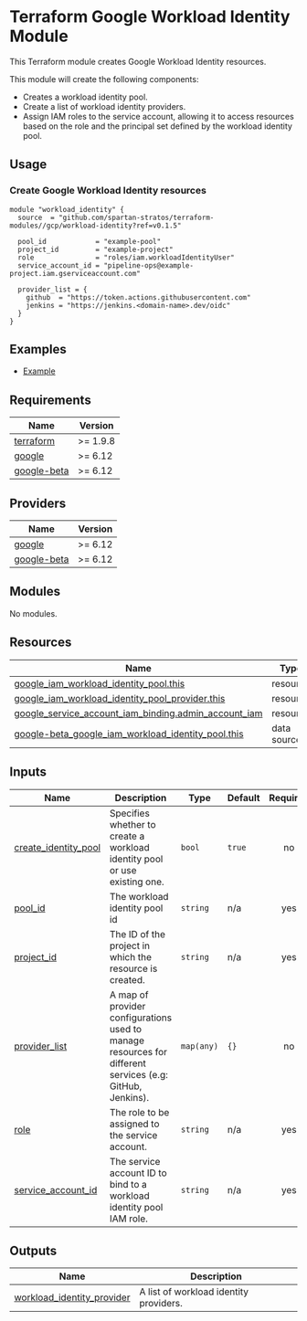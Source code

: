 # Terraform Google Workload Identity Module

This Terraform module creates Google Workload Identity resources.

This module will create the following components:

- Creates a workload identity pool.
- Create a list of workload identity providers.
- Assign IAM roles to the service account, allowing it to access resources based on the role and the principal set defined by the workload identity pool.

## Usage
### Create Google Workload Identity resources
```hcl
module "workload_identity" {
  source  = "github.com/spartan-stratos/terraform-modules//gcp/workload-identity?ref=v0.1.5"

  pool_id            = "example-pool"
  project_id         = "example-project"
  role               = "roles/iam.workloadIdentityUser"
  service_account_id = "pipeline-ops@example-project.iam.gserviceaccount.com"

  provider_list = {
    github  = "https://token.actions.githubusercontent.com"
    jenkins = "https://jenkins.<domain-name>.dev/oidc"
  }
}
```

## Examples
- [Example](./examples/complete/)

<!-- BEGIN_TF_DOCS -->
## Requirements

| Name | Version   |
|------|-----------|
| <a name="requirement_terraform"></a> [terraform](#requirement\_terraform) | \>= 1.9.8 |
| <a name="requirement_google"></a> [google](#requirement\_google) | \>= 6.12  |
| <a name="requirement_google-beta"></a> [google-beta](#requirement\_google-beta) | \>= 6.12  |

## Providers

| Name | Version  |
|------|----------|
| <a name="provider_google"></a> [google](#provider\_google) | \>= 6.12 |
| <a name="provider_google-beta"></a> [google-beta](#provider\_google-beta) | \>= 6.12 |

## Modules

No modules.

## Resources

| Name | Type |
|------|------|
| [google_iam_workload_identity_pool.this](https://registry.terraform.io/providers/hashicorp/google/latest/docs/resources/iam_workload_identity_pool) | resource |
| [google_iam_workload_identity_pool_provider.this](https://registry.terraform.io/providers/hashicorp/google/latest/docs/resources/iam_workload_identity_pool_provider) | resource |
| [google_service_account_iam_binding.admin_account_iam](https://registry.terraform.io/providers/hashicorp/google/latest/docs/resources/service_account_iam_binding) | resource |
| [google-beta_google_iam_workload_identity_pool.this](https://registry.terraform.io/providers/hashicorp/google-beta/latest/docs/data-sources/google_iam_workload_identity_pool) | data source |

## Inputs

| Name | Description | Type | Default | Required |
|------|-------------|------|---------|:--------:|
| <a name="input_create_identity_pool"></a> [create\_identity\_pool](#input\_create\_identity\_pool) | Specifies whether to create a workload identity pool or use existing one. | `bool` | `true` | no |
| <a name="input_pool_id"></a> [pool\_id](#input\_pool\_id) | The workload identity pool id | `string` | n/a | yes |
| <a name="input_project_id"></a> [project\_id](#input\_project\_id) | The ID of the project in which the resource is created. | `string` | n/a | yes |
| <a name="input_provider_list"></a> [provider\_list](#input\_provider\_list) | A map of provider configurations used to manage resources for different services (e.g: GitHub, Jenkins). | `map(any)` | `{}` | no |
| <a name="input_role"></a> [role](#input\_role) | The role to be assigned to the service account. | `string` | n/a | yes |
| <a name="input_service_account_id"></a> [service\_account\_id](#input\_service\_account\_id) | The service account ID to bind to a workload identity pool IAM role. | `string` | n/a | yes |

## Outputs

| Name | Description |
|------|-------------|
| <a name="output_workload_identity_provider"></a> [workload\_identity\_provider](#output\_workload\_identity\_provider) | A list of workload identity providers. |
<!-- END_TF_DOCS -->
